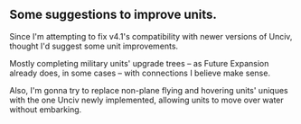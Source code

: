 <h2>Some suggestions to improve units.</h2>

Since I'm attempting to fix v4.1's compatibility with newer versions of Unciv, thought I'd suggest some unit improvements.

Mostly completing military units' upgrade trees – as Future Expansion already does, in some cases – with connections I believe make sense.

Also, I'm gonna try to replace non-plane flying and hovering units' uniques with the one Unciv newly implemented, allowing units to move over water without embarking.
